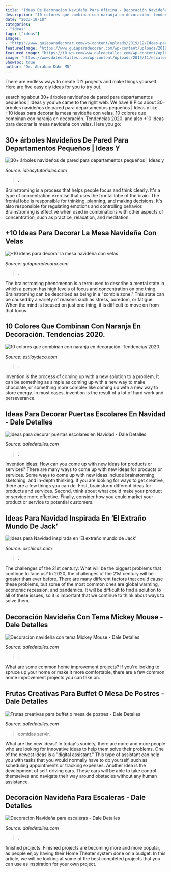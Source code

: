 ```yaml
---
title: "Ideas De Decoracion Navideña Para Oficina - Decoración Navideña Para Escaleras"
description: "10 colores que combinan con naranja en decoración. tendencias 2020."
date: "2023-10-18"
categories:
- "ideas"
tags: ["ideas"]
images:
- "https://www.guiaparadecorar.com/wp-content/uploads/2019/12/Ideas-para-decorar-la-mesa-navidena-10.jpg"
featuredImage: "https://www.guiaparadecorar.com/wp-content/uploads/2019/12/Ideas-para-decorar-la-mesa-navidena-10.jpg"
featured_image: "https://i0.wp.com/www.daledetalles.com/wp-content/uploads/2016/09/fruta-creativa3.jpg"
image: "https://www.daledetalles.com/wp-content/uploads/2015/11/escaleras-navideñas20.jpg"
ShowToc: true
author: "Dr. Abraham Kuhn MD"
---
```



There are endless ways to create DIY projects and make things yourself. Here are five easy diy ideas for you to try out.

	

		
searching about 30+ árboles navideños de pared para departamentos pequeños | Ideas y you've came to the right web. We have 8 Pics about 30+ árboles navideños de pared para departamentos pequeños | Ideas y like +10 ideas para decorar la mesa navideña con velas, 10 colores que combinan con naranja en decoración. Tendencias 2020. and also +10 ideas para decorar la mesa navideña con velas. Here you go:
		
    
## 30+ árboles Navideños De Pared Para Departamentos Pequeños | Ideas Y

<img loading=lazy src="https://ideasytutoriales.com/wp-content/uploads/2018/11/Arbol-de-Navidad-para-Pared-10.jpg" onerror="this.onerror=null;this.src='https://tse3.mm.bing.net/th?id=OIP.21kRc5hS_8ki4ZiuEHpFwwHaNK&amp;pid=15.1';" alt="30+ árboles navideños de pared para departamentos pequeños | Ideas y">

_Source: ideasytutoriales.com_

>. 

	

Brainstroming is a process that helps people focus and think clearly. It's a type of concentration exercise that uses the frontal lobe of the brain. The frontal lobe is responsible for thinking, planning, and making decisions. It's also responsible for regulating emotions and controlling behavior. Brainstroming is effective when used in combinations with other aspects of concentration, such as practice, relaxation, and meditation.

    
## +10 Ideas Para Decorar La Mesa Navideña Con Velas

<img loading=lazy src="https://www.guiaparadecorar.com/wp-content/uploads/2019/12/Ideas-para-decorar-la-mesa-navidena-10.jpg" onerror="this.onerror=null;this.src='https://tse3.mm.bing.net/th?id=OIP.wh9HLSeqnY1-jC03ZadM5wHaLG&amp;pid=15.1';" alt="+10 ideas para decorar la mesa navideña con velas">

_Source: guiaparadecorar.com_

>. 

	

The brainstroming phenomenon is a term used to describe a mental state in which a person has high levels of focus and concentration on one thing. Brainstroming can be described as being in a "zombie zone." This state can be caused by a variety of reasons such as stress, boredom, or fatigue. When the mind is focused on just one thing, it is difficult to move on from that focus.

    
## 10 Colores Que Combinan Con Naranja En Decoración. Tendencias 2020.

<img loading=lazy src="https://www.estiloydeco.com/wp-content/uploads/2020/08/color-naranja-decoracion-ideas.jpg" onerror="this.onerror=null;this.src='https://tse4.mm.bing.net/th?id=OIP.VlLjGixpz5fQ7GAzmzeiCgHaD4&amp;pid=15.1';" alt="10 colores que combinan con naranja en decoración. Tendencias 2020.">

_Source: estiloydeco.com_

>. 

	

Invention is the process of coming up with a new solution to a problem. It can be something as simple as coming up with a new way to make chocolate, or something more complex like coming up with a new way to store energy. In most cases, invention is the result of a lot of hard work and perseverance.

    
## Ideas Para Decorar Puertas Escolares En Navidad - Dale Detalles

<img loading=lazy src="https://i2.wp.com/www.daledetalles.com/wp-content/uploads/2017/10/Idea-para-decorar-puertas-escolares-en-Navidad2.jpg?resize=550%2C807" onerror="this.onerror=null;this.src='https://tse3.mm.bing.net/th?id=OIP.H5NqQZuh9PdbNTkctRNqVQHaK3&amp;pid=15.1';" alt="Ideas para decorar puertas escolares en Navidad - Dale Detalles">

_Source: daledetalles.com_

>. 

	

Invention ideas: How can you come up with new ideas for products or services?
There are many ways to come up with new ideas for products or services. Some ways to come up with new ideas include brainstorming, sketching, and in-depth thinking. If you are looking for ways to get creative, there are a few things you can do. First, brainstorm different ideas for products and services. Second, think about what could make your product or service more effective. Finally, consider how you could market your product or service to potential customers.

    
## Ideas Para Navidad Inspirada En ‘El Extraño Mundo De Jack’

<img loading=lazy src="https://www.okchicas.com/wp-content/uploads/2020/10/7a003a55ceb361aab4e8378efe274d82.jpg" onerror="this.onerror=null;this.src='https://tse3.mm.bing.net/th?id=OIP.HRY7GB2M3MdnqylizdXoyAHaGJ&amp;pid=15.1';" alt="Ideas para Navidad inspirada en ‘El extraño mundo de Jack’">

_Source: okchicas.com_

>. 

	

The challenges of the 21st century: What will be the biggest problems that continue to face us?
In 2020, the challenges of the 21st century will be greater than ever before. There are many different factors that could cause these problems, but some of the most common ones are global warming, economic recession, and pandemics. It will be difficult to find a solution to all of these issues, so it is important that we continue to think about ways to solve them.

    
## Decoración Navideña Con Tema Mickey Mouse - Dale Detalles

<img loading=lazy src="https://i1.wp.com/www.daledetalles.com/wp-content/uploads/2016/10/mickey-navidad33.jpg?resize=597%2C796" onerror="this.onerror=null;this.src='https://tse1.mm.bing.net/th?id=OIP.8OUZ6e2d4qdCDv0BmVMInQHaJ4&amp;pid=15.1';" alt="Decoración navideña con tema Mickey Mouse - Dale Detalles">

_Source: daledetalles.com_

>. 

	

What are some common home improvement projects?
If you're looking to spruce up your home or make it more comfortable, there are a few common home improvement projects you can take on.

    
## Frutas Creativas Para Buffet O Mesa De Postres - Dale Detalles

<img loading=lazy src="https://i0.wp.com/www.daledetalles.com/wp-content/uploads/2016/09/fruta-creativa3.jpg" onerror="this.onerror=null;this.src='https://tse4.mm.bing.net/th?id=OIP.hTVVxN9xlc3YcO6-xVRp3QHaE6&amp;pid=15.1';" alt="Frutas creativas para buffet o mesa de postres - Dale Detalles">

_Source: daledetalles.com_

>comidas servir. 

	

What are the new ideas?
In today's society, there are more and more people who are looking for innovative ideas to help them solve their problems. One of the newest ideas is a "digital assistant." This type of assistant can help you with tasks that you would normally have to do yourself, such as scheduling appointments or tracking expenses. Another idea is the development of self-driving cars. These cars will be able to take control themselves and navigate their way around obstacles without any human assistance.

    
## Decoración Navideña Para Escaleras - Dale Detalles

<img loading=lazy src="https://www.daledetalles.com/wp-content/uploads/2015/11/escaleras-navideñas20.jpg" onerror="this.onerror=null;this.src='https://tse4.mm.bing.net/th?id=OIP.uj8ZORDXB-4mFYbw4UVmcgAAAA&amp;pid=15.1';" alt="Decoración Navideña para escaleras - Dale Detalles">

_Source: daledetalles.com_

>. 

	

finished projects:
Finished projects are becoming more and more popular, as people enjoy having their Home Theater system done on a budget. In this article, we will be looking at some of the best completed projects that you can use as inspiration for your own project.

